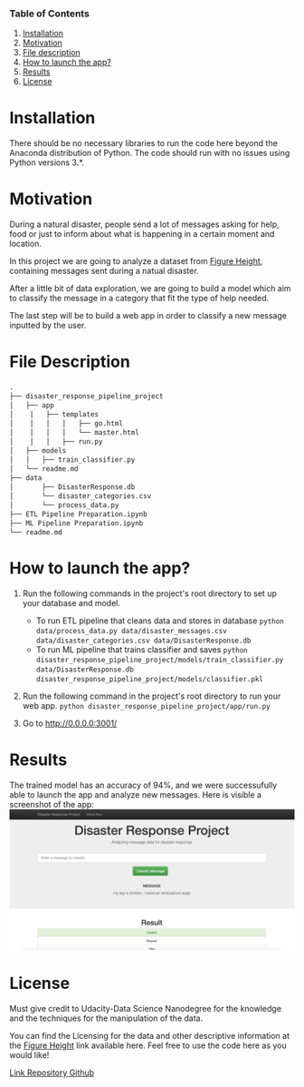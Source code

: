 ### Table of Contents

1. [ Installation ](#installation)
2. [ Motivation ](#motivation)
3. [ File description ](#file_desc)
4. [ How to launch the app? ](#launch_app)
5. [ Results ](#result)
6. [ License ](#license)

# Installation <a name="installation"></a>

There should be no necessary libraries to run the code here beyond the Anaconda distribution of Python. 
The code should run with no issues using Python versions 3.*.

# Motivation <a name="motivation"></a>

During a natural disaster, people send a lot of messages asking for help, food or just to inform about what is happening in a certain moment and location.

In this project we are going to analyze a dataset from [Figure Height](https://appen.com/), containing messages sent during a natual disaster.

After a little bit of data exploration, we are going to build a model which aim to classify the message in a category that fit the type of help needed.

The last step will be to build a web app in order to classify a new message inputted by the user.

# File Description <a name="file_desc"></a>

```
.
├── disaster_response_pipeline_project
│   ├── app
│    |   ├── templates
│    │   │   │   ├── go.html
│    │   │   │   └── master.html
│    │   │   ├── run.py
│   ├── models
│   │   ├── train_classifier.py
│   └── readme.md
├── data
│       ├── DisasterResponse.db
│       └── disaster_categories.csv
│       └── process_data.py
├── ETL Pipeline Preparation.ipynb
├── ML Pipeline Preparation.ipynb
└── readme.md

```

# How to launch the app? <a name="launch_app"></a>
1. Run the following commands in the project's root directory to set up your database and model.

    - To run ETL pipeline that cleans data and stores in database
        `python data/process_data.py data/disaster_messages.csv data/disaster_categories.csv data/DisasterResponse.db`
    - To run ML pipeline that trains classifier and saves
        `python disaster_response_pipeline_project/models/train_classifier.py data/DisasterResponse.db disaster_response_pipeline_project/models/classifier.pkl`

2. Run the following command in the project's root directory to run your web app.
    `python disaster_response_pipeline_project/app/run.py`

3. Go to http://0.0.0.0:3001/


# Results <a name="result"></a>
The trained model has an accuracy of 94%, and we were successufully able to launch the app and analyze new messages.
Here is visible a screenshot of the app:
![Disaster Response App](https://github.com/thomasredz/Disaster-Response-Pipeline/blob/master/screenshot.png)

# License <a name="license"></a>
Must give credit to Udacity-Data Science Nanodegree for the knowledge and the techniques for the manipulation of the data.

You can find the Licensing for the data and other descriptive information at the [Figure Height](https://appen.com/) link available here. 
Feel free to use the code here as you would like!

[Link Repository Github](https://github.com/thomasredz/Disaster-Response-Pipeline)
